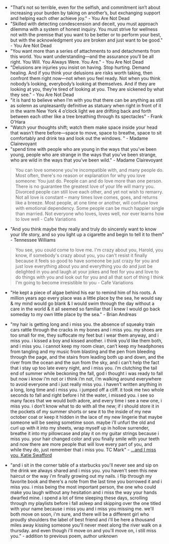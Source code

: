 * "That’s not so terrible, even for the selfish, and commitment isn’t about increasing your burden by taking on another’s, but exchanging support and helping each other achieve joy." - You Are Not Dead
* "Skilled with detecting condescension and deceit, you must approach dilemma with a system of honest inquiry. You must strive for wellness not with the premise that you want to be better or to perform your best, but with the acknowledgment you are broken and just want to be good." - You Are Not Dead
* "You want more than a series of attachments to and detachments from this world. You want understanding—and the assurance you’ll be all right. You Will. You Always Were. You Are." - You Are Not Dead
* "Delusions are injuries you insist on having. Stop hurting. Demand healing. And if you think your delusions are risks worth taking, then confront them right now—not when you feel ready. Not when you think nobody’s looking, everybody’s looking at themselves. And if they are looking at you, they’re tired of looking at you. They are sickened by what they see." - You Are Not Dead
* "it is hard to believe when I’m with you that there can be anything as still as solemn as unpleasantly definitive as statuary when right in front of it in the warm New York 4 o’clock light we are drifting back and forth between each other like a tree breathing through its spectacles" - Frank O'Hara
* "Watch your thoughts shift; watch them make space inside your head that wasn’t there before—space to move, space to breathe, space to sit comfortably and drink tea and look out the windows. " - Madame Clairevoyant
* "spend time with people who are young in the ways that you’ve been young, people who are strange in the ways that you’ve been strange, who are wild in the ways that you’ve been wild." - Madame Clairevoyant

> You can love someone you're incompatible with, 
and many people do.
Most often, 
there's no reason or explanation for why you love someone: 
You just do.
People can and do love more than one person.
There is no guarantee the greatest love of your life will marry you.
Divorced people can still love each other, and yet not wish to remarry.
Not all love is constant –
many times love comes, goes, and returns like a breeze.
Most people, at one time or another, 
will confuse love with emotional dependency.
Some people can be much happier single than married.
Not everyone who loves, loves well, nor ever learns how to love well - Cafe Variations

* "And you think maybe they really and truly do sincerely want to know your life story, and so you light up a cigarette and begin to tell it to them" - Tennessee Williams

> You see, you could come to love me.
I'm crazy about you, Harold,
you know, if somebody's crazy about you,
you can't resist it finally
because it feels so good to have someone be just crazy for you
and just love everything about you and everything you do
and just be delighted in you
and laugh at your jokes and feel for you
and love to do things with you
and look out for you
and all that sort of thing
I think I'm going to become irresistible to you - Cafe Variations

* "He kept a piece of algae behind his ear to remind him of his roots. A million years ago every place was a little place by the sea, he would say & my mind would go blank & I would swim through the day without a care in the world & it all seemed so familiar that I knew I would go back someday to my own little place by the sea." - Brian Andreas

* "my hair is getting long and i miss you. the absence of squeaky train cars rattle through the cracks in my bones and i miss you. my shoes are too small for me, they suffocate my feet but i wear them anyway, and i miss you. i kissed a boy and kissed another. i think you’d like them both, and i miss you. i cannot keep my room clean, can’t keep my headphones from tangling and my music from blasting and the pen from bleeding through the page, and the stairs from leading both up and down, and the river from the ocean and the sun from the sky, and i can’t help the fact that i stay up too late every night, and i miss you. i’m clutching the tail end of summer while beckoning the fall, god i thought i was ready to fall but now i know i’m not or i think i’m not, i’m walking around everywhere to avoid everyone and i just really miss you. i haven’t written anything in a long, long time and i miss you. i jumped off a cliff. it took me two whole seconds to fall and right before i hit the water, i missed you. i see so many faces that we would both adore, and every time i see a new one, i miss you. i don’t know what to do with all the new; if i should store it in the pockets of my summer shorts or sew it to the inside of my new october coat or keep it hidden in the lace of my new lingerie that maybe someone will be seeing sometime soon. maybe i’ll unfurl the old and curl up with it into my sheets, wrap myself up in hollow surrender,  breathe it into my pillowcase and play it on my guitar strings because i miss you. your hair changed color and you finally smile with your teeth and now there are more people that will love every part of you, and while they do, just remember that i miss you. TC Mark" - [...and I miss you, Katie Swafford][missyou]
* "and i sit in the corner table of a starbucks you'll never see and sip on the drink we always shared and i miss you. you haven't seen this new haircut or the way i'm finally growing out my nails. i flip through my favorite book and there's a note from the last time you borrowed it and i miss you. i miss being the most important person, the one who could make you laugh without any hesitation and i miss the way your hands dwarfed mine. i spend a lot of time sleeping these days, scrolling through my playlists before i fall asleep and skipping over the one titled with your name because i miss you and i miss you missing me. we'll both move on soon, i'm sure, and there will be a different girl who proudly shoulders the label of best friend and i'll be here a thousand miles away kissing someone you'll never meet along the river walk on a thursday. and even though i'll move on and you'll move on, i still miss you." - addition to previous poem, author unknown

[missyou]: http://thoughtcatalog.com/katie-swafford/2012/09/and-i-miss-you/
